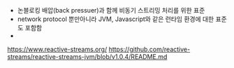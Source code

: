 - 논블로킹 배압(back pressuer)과 함께 비동기 스트리밍 처리를 위한 표준
- network protocol 뿐만아니라 JVM, Javascript와 같은 런타임 환경에 대한 표준도 포함함
- 



https://www.reactive-streams.org/
https://github.com/reactive-streams/reactive-streams-jvm/blob/v1.0.4/README.md